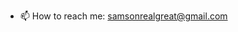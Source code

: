 - 📫 How to reach me: samsonrealgreat@gmail.com
<!-- ### Hi there  👋
#I am Samson Ikuomenisan

Portfolio : realgreat.netlify.app

- 🔭 I’m currently working on mastering node js
- 🌱 I’m currently learning node js
- 👯 I’m looking to collaborate on programs that solves rel-life problems
- 🤔 I’m looking for help with node js
- 💬 Ask me about vue js
- 📫 How to reach me: samsonrealgreat@gmail.com
- 😄 Pronouns: He/Him
- ⚡ Fun fact: I am lively to be with 

[![trophy](https://github-profile-trophy.vercel.app/?username=Realgreat01)](https://github.com/ryo-ma/github-profile-trophy)

![Anurag's GitHub stats](https://github-readme-stats.vercel.app/api?username=Realgreat01&show_icons=true)

[![Top Langs](https://github-readme-stats.vercel.app/api/top-langs/?username=Realgreat01)](https://github.com/anuraghazra/github-readme-stats)





 -->
